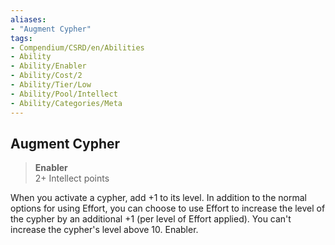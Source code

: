 ```yaml
---
aliases:
- "Augment Cypher"
tags:
- Compendium/CSRD/en/Abilities
- Ability
- Ability/Enabler
- Ability/Cost/2
- Ability/Tier/Low
- Ability/Pool/Intellect
- Ability/Categories/Meta
---
```


  
## Augment Cypher  
>**Enabler**  
>2+ Intellect points
  
When you activate a cypher, add +1 to its level. In addition to the normal options for using Effort, you can choose to use Effort to increase the level of the cypher by an additional +1 (per level of Effort applied). You can't increase the cypher's level above 10. Enabler.